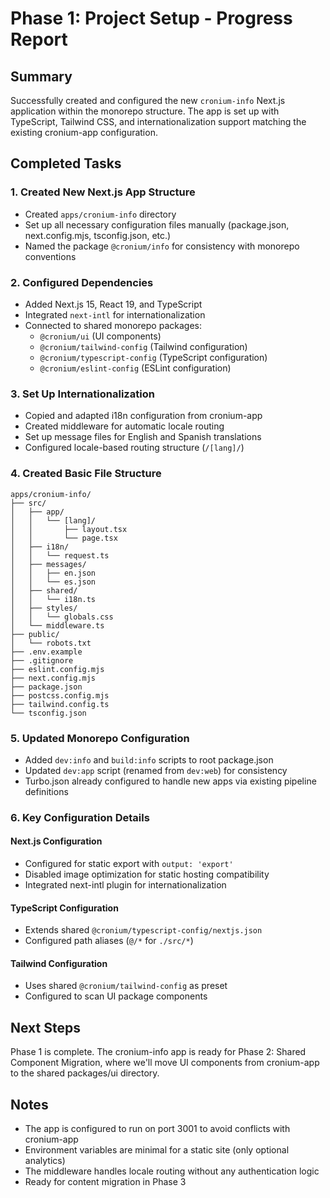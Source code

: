# Phase 1: Project Setup - Progress Report

## Summary

Successfully created and configured the new `cronium-info` Next.js application within the monorepo structure. The app is set up with TypeScript, Tailwind CSS, and internationalization support matching the existing cronium-app configuration.

## Completed Tasks

### 1. Created New Next.js App Structure

- Created `apps/cronium-info` directory
- Set up all necessary configuration files manually (package.json, next.config.mjs, tsconfig.json, etc.)
- Named the package `@cronium/info` for consistency with monorepo conventions

### 2. Configured Dependencies

- Added Next.js 15, React 19, and TypeScript
- Integrated `next-intl` for internationalization
- Connected to shared monorepo packages:
  - `@cronium/ui` (UI components)
  - `@cronium/tailwind-config` (Tailwind configuration)
  - `@cronium/typescript-config` (TypeScript configuration)
  - `@cronium/eslint-config` (ESLint configuration)

### 3. Set Up Internationalization

- Copied and adapted i18n configuration from cronium-app
- Created middleware for automatic locale routing
- Set up message files for English and Spanish translations
- Configured locale-based routing structure (`/[lang]/`)

### 4. Created Basic File Structure

```
apps/cronium-info/
├── src/
│   ├── app/
│   │   └── [lang]/
│   │       ├── layout.tsx
│   │       └── page.tsx
│   ├── i18n/
│   │   └── request.ts
│   ├── messages/
│   │   ├── en.json
│   │   └── es.json
│   ├── shared/
│   │   └── i18n.ts
│   ├── styles/
│   │   └── globals.css
│   └── middleware.ts
├── public/
│   └── robots.txt
├── .env.example
├── .gitignore
├── eslint.config.mjs
├── next.config.mjs
├── package.json
├── postcss.config.mjs
├── tailwind.config.ts
└── tsconfig.json
```

### 5. Updated Monorepo Configuration

- Added `dev:info` and `build:info` scripts to root package.json
- Updated `dev:app` script (renamed from `dev:web`) for consistency
- Turbo.json already configured to handle new apps via existing pipeline definitions

### 6. Key Configuration Details

#### Next.js Configuration

- Configured for static export with `output: 'export'`
- Disabled image optimization for static hosting compatibility
- Integrated next-intl plugin for internationalization

#### TypeScript Configuration

- Extends shared `@cronium/typescript-config/nextjs.json`
- Configured path aliases (`@/*` for `./src/*`)

#### Tailwind Configuration

- Uses shared `@cronium/tailwind-config` as preset
- Configured to scan UI package components

## Next Steps

Phase 1 is complete. The cronium-info app is ready for Phase 2: Shared Component Migration, where we'll move UI components from cronium-app to the shared packages/ui directory.

## Notes

- The app is configured to run on port 3001 to avoid conflicts with cronium-app
- Environment variables are minimal for a static site (only optional analytics)
- The middleware handles locale routing without any authentication logic
- Ready for content migration in Phase 3

